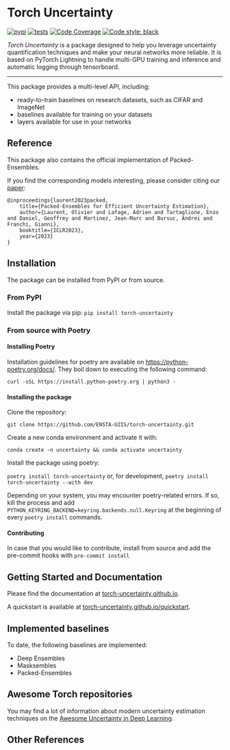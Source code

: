 # Torch Uncertainty

[![pypi](https://img.shields.io/pypi/v/torch_uncertainty.svg)](https://pypi.python.org/pypi/torch_uncertainty) [![tests](https://github.com/ENSTA-U2IS/torch-uncertainty/actions/workflows/run-tests.yml/badge.svg?branch=main&event=push)](https://github.com/ENSTA-U2IS/torch-uncertainty/actions/workflows/run-tests.yml) [![Code Coverage](https://img.shields.io/codecov/c/github/ENSTA-U2IS/torch-uncertainty.svg)](https://codecov.io/gh/ENSTA-U2IS/torch-uncertainty) [![Code style: black](https://img.shields.io/badge/code%20style-black-black.svg)](https://github.com/psf/black)

_Torch Uncertainty_ is a package designed to help you leverage uncertainty quantification techniques and make your neural networks more reliable. It is based on PyTorch Lightning to handle multi-GPU training and inference and automatic logging through tensorboard.

---

This package provides a multi-level API, including:
- ready-to-train baselines on research datasets, such as CIFAR and ImageNet
- baselines available for training on your datasets
- layers available for use in your networks

## Reference

This package also contains the official implementation of Packed-Ensembles.

If you find the corresponding models interesting, please consider citing our [paper](https://arxiv.org/abs/2104.14812):
	
    @inproceedings{laurent2023packed,
        title={Packed-Ensembles for Efficient Uncertainty Estimation},
        author={Laurent, Olivier and Lafage, Adrien and Tartaglione, Enzo and Daniel, Geoffrey and Martinez, Jean-Marc and Bursuc, Andrei and Franchi, Gianni},
        booktitle={ICLR2023},
        year={2023}
    }


## Installation

The package can be installed from PyPI or from source.

### From PyPI

Install the package via pip: `pip install torch-uncertainty`

### From source with Poetry

#### Installing Poetry

Installation guidelines for poetry are available on <https://python-poetry.org/docs/>. They boil down to executing the following command:

`curl -sSL https://install.python-poetry.org | python3 -`

#### Installing the package

Clone the repository:

`git clone https://github.com/ENSTA-U2IS/torch-uncertainty.git`

Create a new conda environment and activate it with:

`conda create -n uncertainty && conda activate uncertainty`

Install the package using poetry:

`poetry install torch-uncertainty` or, for development, `poetry install torch-uncertainty --with dev`

Depending on your system, you may encounter poetry-related errors. If so, kill the process and add `PYTHON_KEYRING_BACKEND=keyring.backends.null.Keyring` at the beginning of every `poetry install` commands.

#### Contributing

In case that you would like to contribute, install from source and add the pre-commit hooks with `pre-commit install`

## Getting Started and Documentation

Please find the documentation at [torch-uncertainty.github.io](https://torch-uncertainty.github.io).

A quickstart is available at [torch-uncertainty.github.io/quickstart](https://torch-uncertainty.github.io/quickstart.html).

## Implemented baselines

To date, the following baselines are implemented:

- Deep Ensembles
- Masksembles
- Packed-Ensembles


## Awesome Torch repositories

You may find a lot of information about modern uncertainty estimation techniques on the [Awesome Uncertainty in Deep Learning](https://github.com/ENSTA-U2IS/awesome-uncertainty-deeplearning).

## Other References


